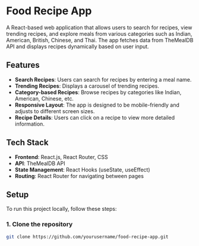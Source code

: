 # Food Recipe App

A React-based web application that allows users to search for recipes, view trending recipes, and explore meals from various categories such as Indian, American, British, Chinese, and Thai. The app fetches data from TheMealDB API and displays recipes dynamically based on user input.

## Features

- **Search Recipes**: Users can search for recipes by entering a meal name.
- **Trending Recipes**: Displays a carousel of trending recipes.
- **Category-based Recipes**: Browse recipes by categories like Indian, American, Chinese, etc.
- **Responsive Layout**: The app is designed to be mobile-friendly and adjusts to different screen sizes.
- **Recipe Details**: Users can click on a recipe to view more detailed information.

## Tech Stack

- **Frontend**: React.js, React Router, CSS
- **API**: TheMealDB API
- **State Management**: React Hooks (useState, useEffect)
- **Routing**: React Router for navigating between pages

## Setup

To run this project locally, follow these steps:

### 1. Clone the repository

```bash
git clone https://github.com/yourusername/food-recipe-app.git
